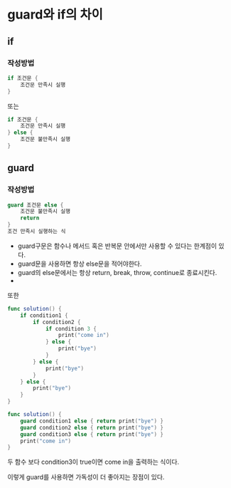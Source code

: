 # guard와 if의 차이

## if

### 작성방법

```swift
if 조건문 {
    조건문 만족시 실행
}
```
또는
```swift
if 조건문 {
    조건문 만족시 실행
} else {
    조건문 불만족시 실행
}
```
## guard

### 작성방법

```swift
guard 조건문 else {
    조건문 불만족시 실행
    return
} 
조건 만족시 실행하는 식
```

- guard구문은 함수나 메서드 혹은 반복문 안에서만 사용할 수 있다는 한계점이 있다. 
- guard문을 사용하면 항상 else문을 적어야한다.
- guard의 else문에서는 항상 return, break, throw, continue로 종료시킨다.
- 

또한 
```swift
func solution() {
    if condition1 {
        if condition2 {
            if condition 3 {
                print("come in")
            } else {
                print("bye")
            }
        } else {
            print("bye")
        }
    } else {
        print("bye")
    }
}
```

```swift
func solution() {
    guard condition1 else { return print("bye") }
    guard condition2 else { return print("bye") }
    guard condition3 else { return print("bye") }
    print("come in")
}
```

두 함수 보다 condition3이 true이면 come in을 출력하는 식이다.

이렇게 guard를 사용하면 가독성이 더 좋아지는 장점이 있다.